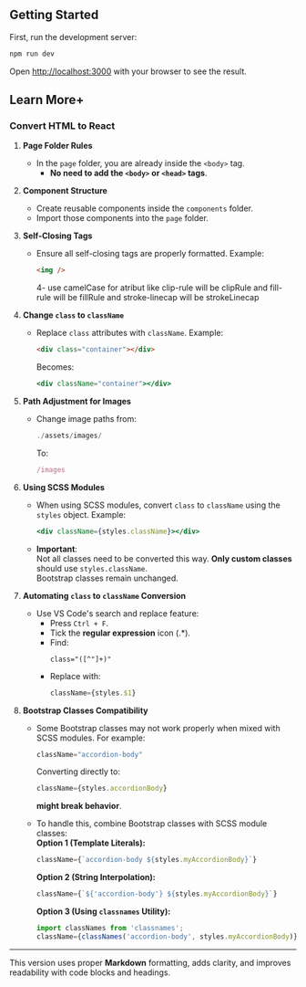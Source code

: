 ## Getting Started

First, run the development server:

```bash
npm run dev

```

Open [http://localhost:3000](http://localhost:3000) with your browser to see the result.

## Learn More+


### Convert HTML to React

1. **Page Folder Rules**  
   - In the `page` folder, you are already inside the `<body>` tag.  
     - **No need to add the `<body>` or `<head>` tags**.

2. **Component Structure**  
   - Create reusable components inside the `components` folder.  
   - Import those components into the `page` folder.

3. **Self-Closing Tags**  
   - Ensure all self-closing tags are properly formatted. Example:  
     ```html
     <img />
     ```
     4- use camelCase for atribut like clip-rule will be clipRule and fill-rule will be fillRule and stroke-linecap will be strokeLinecap

4. **Change `class` to `className`**  
   - Replace `class` attributes with `className`. Example:  
     ```html
     <div class="container"></div>
     ```
     Becomes:  
     ```jsx
     <div className="container"></div>
     ```

5. **Path Adjustment for Images**  
   - Change image paths from:  
     ```jsx
     ./assets/images/
     ```  
     To:  
     ```jsx
     /images
     ```

6. **Using SCSS Modules**  
   - When using SCSS modules, convert `class` to `className` using the `styles` object. Example:  
     ```jsx
     <div className={styles.className}></div>
     ```
   - **Important**:  
     Not all classes need to be converted this way. **Only custom classes** should use `styles.className`.  
     Bootstrap classes remain unchanged.

7. **Automating `class` to `className` Conversion**  
   - Use VS Code's search and replace feature:  
     - Press `Ctrl + F`.  
     - Tick the **regular expression** icon (.*).  
     - Find:  
       ```regex
       class="([^"]+)"
       ```  
     - Replace with:  
       ```jsx
       className={styles.$1}
       ```

8. **Bootstrap Classes Compatibility**  
   - Some Bootstrap classes may not work properly when mixed with SCSS modules. For example:  
     ```jsx
     className="accordion-body"
     ```  
     Converting directly to:  
     ```jsx
     className={styles.accordionBody}
     ```  
     **might break behavior**.

   - To handle this, combine Bootstrap classes with SCSS module classes:  
     **Option 1 (Template Literals):**  
     ```jsx
     className={`accordion-body ${styles.myAccordionBody}`}
     ```

     **Option 2 (String Interpolation):**  
     ```jsx
     className={`${'accordion-body'} ${styles.myAccordionBody}`}
     ```

     **Option 3 (Using `classnames` Utility):**  
     ```jsx
     import classNames from 'classnames';
     className={classNames('accordion-body', styles.myAccordionBody)}
     ```

---

This version uses proper **Markdown** formatting, adds clarity, and improves readability with code blocks and headings.